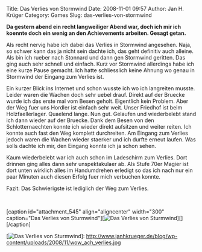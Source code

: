 Title: Das Verlies von Stormwind
Date: 2008-11-01 09:57
Author: Jan H. Krüger
Category: Games
Slug: das-verlies-von-stormwind

**Da gestern abend ein recht langweiliger Abend war, doch ich mir ich
koennte doch ein wenig an den Achievements arbeiten. Gesagt getan.**  
  
Als recht nervig habe ich dabei das Verlies in Stormwind angesehen.
Naja, so schwer kann das ja nicht sein dachte ich, das geht definitiv
auch alleine. Als bin ich rueber nach Stonnard und dann gen Stormwind
geritten. Das ging auch sehr schnell und einfach. Kurz vor Stormwind
allerdings habe ich eine kurze Pause gemacht. Ich hatte schliesslich
keine Ahnung wo genau in Stormwind der Eingang zum Verlies ist.  
  
Ein kurzer Blick ins Internet und schon wusste ich wo ich langreiten
musste. Leider waren die Wachen doch sehr uebel drauf. Direkt auf der
Bruecke wurde ich das erste mal vom Besen geholt. Eigentlich kein
Problem. Aber der Weg fuer uns Hordler ist einfach sehr weit. Unser
Friedhof ist beim Holzfaellerlager. Quaelend lange. Nun gut. Gelaufen
und wiederbelebt stand ich dann wieder auf der Bruecke. Dank dem Besen
von den Schlotternaechten konnte ich wieder direkt aufsitzen und weiter
reiten. Ich konnte auch fast den Weg komplett durchreiten. Am Eingang
zum Verlies jedoch waren die Wachen wieder staerker und ich durfte
erneut laufen. Was solls dachte ich mir, den Eingang konnte ich ja schon
sehen.  
  
Kaum wiederbelebt war ich auch schon im Ladeschirm zum Verlies. Dort
drinnen ging alles dann sehr unspektakulaer ab. Als Stufe 70er Magier
ist dort unten wirklich alles im Handumdrehen erledigt so das ich nach
nur ein paar Minuten auch diesen Erfolg fuer mich verbuchen konnte.  
  
Fazit: Das Schwierigste ist lediglich der Weg zum Verlies.  
  
   
  
[caption id="attachment\_545" align="aligncenter" width="300"
caption="Das Verlies von Sturmwind"][![Das Verlies von
Sturmwind][]][][/caption]

  [Das Verlies von Sturmwind]: http://www.janhkrueger.de/blog/wp-content/uploads/2008/11/wow_ach_verlies-300x53.jpg
    "Das Verlies von Sturmwind"
  [![Das Verlies von Sturmwind][]]: http://www.janhkrueger.de/blog/wp-content/uploads/2008/11/wow_ach_verlies.jpg
